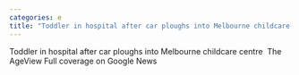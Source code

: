 ```yaml
---
categories: e
title: "Toddler in hospital after car ploughs into Melbourne childcare centre  The Age"
---
```

Toddler in hospital after car ploughs into Melbourne childcare centre&nbsp;&nbsp;The AgeView Full coverage on Google News